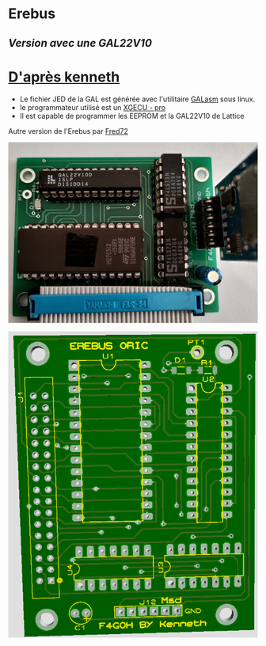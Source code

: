 # Erebus
## _Version avec une GAL22V10_

# [D'après kenneth](http://retrowiki.es/download/file.php?id=200028923) 


- Le fichier JED de la GAL est générée avec l'utilitaire [GALasm](https://github.com/daveho/GALasm) sous linux.
- le programmateur utilisé est un [XGECU - pro](https://www.aliexpress.com/premium/XGecu.html)
- Il est capable de programmer les EEPROM et la GAL22V10 de Lattice

Autre version de l'Erebus par [Fred72](https://github.com/Fred72z/ORIC/tree/main/BUS_ORIC/Extensions/Erebus)

![EREBUS](images/erebus.jpg "carte Erebus avec la GAL")

![PCB](images/pcb.png "Allure du PCB")
